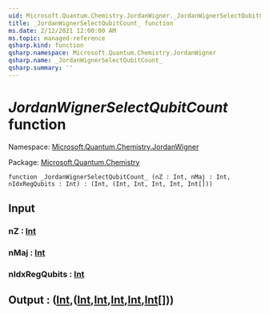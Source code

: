 ```yaml
---
uid: Microsoft.Quantum.Chemistry.JordanWigner._JordanWignerSelectQubitCount_
title: _JordanWignerSelectQubitCount_ function
ms.date: 2/12/2021 12:00:00 AM
ms.topic: managed-reference
qsharp.kind: function
qsharp.namespace: Microsoft.Quantum.Chemistry.JordanWigner
qsharp.name: _JordanWignerSelectQubitCount_
qsharp.summary: ''
---
```


# _JordanWignerSelectQubitCount_ function

Namespace: [Microsoft.Quantum.Chemistry.JordanWigner](xref:Microsoft.Quantum.Chemistry.JordanWigner)

Package: [Microsoft.Quantum.Chemistry](https://nuget.org/packages/Microsoft.Quantum.Chemistry)




```qsharp
function _JordanWignerSelectQubitCount_ (nZ : Int, nMaj : Int, nIdxRegQubits : Int) : (Int, (Int, Int, Int, Int, Int[]))
```


## Input

### nZ : [Int](xref:microsoft.quantum.lang-ref.int)




### nMaj : [Int](xref:microsoft.quantum.lang-ref.int)




### nIdxRegQubits : [Int](xref:microsoft.quantum.lang-ref.int)





## Output : ([Int](xref:microsoft.quantum.lang-ref.int),([Int](xref:microsoft.quantum.lang-ref.int),[Int](xref:microsoft.quantum.lang-ref.int),[Int](xref:microsoft.quantum.lang-ref.int),[Int](xref:microsoft.quantum.lang-ref.int),[Int](xref:microsoft.quantum.lang-ref.int)[]))


